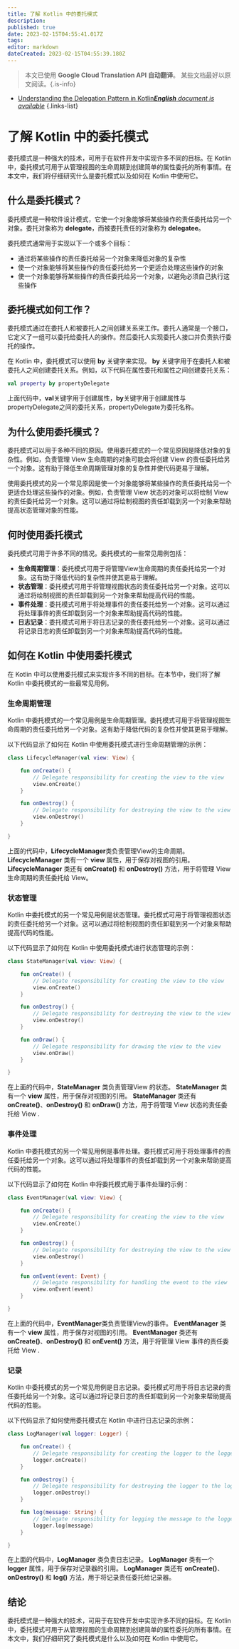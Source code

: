 ```yaml
---
title: 了解 Kotlin 中的委托模式
description: 
published: true
date: 2023-02-15T04:55:41.017Z
tags: 
editor: markdown
dateCreated: 2023-02-15T04:55:39.180Z
---
```


> 本文已使用 **Google Cloud Translation API 自动翻译**。
某些文档最好以原文阅读。{.is-info}



- [Understanding the Delegation Pattern in Kotlin***English** document is available*](/en/Knowledge-base/Kotlin/understanding-the-delegation-pattern-in-kotlin)
{.links-list}


# 了解 Kotlin 中的委托模式

委托模式是一种强大的技术，可用于在软件开发中实现许多不同的目标。在 Kotlin 中，委托模式可用于从管理视图的生命周期到创建简单的属性委托的所有事情。在本文中，我们将仔细研究什么是委托模式以及如何在 Kotlin 中使用它。

## 什么是委托模式？

委托模式是一种软件设计模式，它使一个对象能够将某些操作的责任委托给另一个对象。委托对象称为 **delegate**，而被委托责任的对象称为 **delegatee**。

委托模式通常用于实现以下一个或多个目标：

- 通过将某些操作的责任委托给另一个对象来降低对象的复杂性
- 使一个对象能够将某些操作的责任委托给另一个更适合处理这些操作的对象
- 使一个对象能够将某些操作的责任委托给另一个对象，以避免必须自己执行这些操作

## 委托模式如何工作？

委托模式通过在委托人和被委托人之间创建关系来工作。委托人通常是一个接口，它定义了一组可以委托给委托人的操作。然后委托人实现委托人接口并负责执行委托的操作。

在 Kotlin 中，委托模式可以使用 **by** 关键字来实现。 **by** 关键字用于在委托人和被委托人之间创建委托关系。例如，以下代码在属性委托和属性之间创建委托关系：

```kotlin
val property by propertyDelegate
```

上面代码中，**val**关键字用于创建属性，**by**关键字用于创建属性与propertyDelegate之间的委托关系，propertyDelegate为委托名称。

## 为什么使用委托模式？

委托模式可以用于多种不同的原因。使用委托模式的一个常见原因是降低对象的复杂性。例如，负责管理 View 生命周期的对象可能会将创建 View 的责任委托给另一个对象。这有助于降低生命周期管理对象的复杂性并使代码更易于理解。

使用委托模式的另一个常见原因是使一个对象能够将某些操作的责任委托给另一个更适合处理这些操作的对象。例如，负责管理 View 状态的对象可以将绘制 View 的责任委托给另一个对象。这可以通过将绘制视图的责任卸载到另一个对象来帮助提高状态管理对象的性能。

## 何时使用委托模式

委托模式可用于许多不同的情况。委托模式的一些常见用例包括：

- **生命周期管理**：委托模式可用于将管理View生命周期的责任委托给另一个对象。这有助于降低代码的复杂性并使其更易于理解。
- **状态管理**：委托模式可用于将管理视图状态的责任委托给另一个对象。这可以通过将绘制视图的责任卸载到另一个对象来帮助提高代码的性能。
- **事件处理**：委托模式可用于将处理事件的责任委托给另一个对象。这可以通过将处理事件的责任卸载到另一个对象来帮助提高代码的性能。
- **日志记录**：委托模式可用于将日志记录的责任委托给另一个对象。这可以通过将记录日志的责任卸载到另一个对象来帮助提高代码的性能。

## 如何在 Kotlin 中使用委托模式

在 Kotlin 中可以使用委托模式来实现许多不同的目标。在本节中，我们将了解 Kotlin 中委托模式的一些最常见用例。

### 生命周期管理

Kotlin 中委托模式的一个常见用例是生命周期管理。委托模式可用于将管理视图生命周期的责任委托给另一个对象。这有助于降低代码的复杂性并使其更易于理解。

以下代码显示了如何在 Kotlin 中使用委托模式进行生命周期管理的示例：

```kotlin
class LifecycleManager(val view: View) {

    fun onCreate() {
        // Delegate responsibility for creating the view to the view
        view.onCreate()
    }

    fun onDestroy() {
        // Delegate responsibility for destroying the view to the view
        view.onDestroy()
    }

}
```

上面的代码中，**LifecycleManager**类负责管理View的生命周期。 **LifecycleManager** 类有一个 **view** 属性，用于保存对视图的引用。 **LifecycleManager** 类还有 **onCreate()** 和 **onDestroy()** 方法，用于将管理 View 生命周期的责任委托给 View。

### 状态管理

Kotlin 中委托模式的另一个常见用例是状态管理。委托模式可用于将管理视图状态的责任委托给另一个对象。这可以通过将绘制视图的责任卸载到另一个对象来帮助提高代码的性能。

以下代码显示了如何在 Kotlin 中使用委托模式进行状态管理的示例：

```kotlin
class StateManager(val view: View) {

    fun onCreate() {
        // Delegate responsibility for creating the view to the view
        view.onCreate()
    }

    fun onDestroy() {
        // Delegate responsibility for destroying the view to the view
        view.onDestroy()
    }

    fun onDraw() {
        // Delegate responsibility for drawing the view to the view
        view.onDraw()
    }

}
```

在上面的代码中，**StateManager** 类负责管理View 的状态。 **StateManager** 类有一个 **view** 属性，用于保存对视图的引用。 **StateManager** 类还有 **onCreate()**、**onDestroy()** 和 **onDraw()** 方法，用于将管理 View 状态的责任委托给 View .

### 事件处理

Kotlin 中委托模式的另一个常见用例是事件处理。委托模式可用于将处理事件的责任委托给另一个对象。这可以通过将处理事件的责任卸载到另一个对象来帮助提高代码的性能。

以下代码显示了如何在 Kotlin 中将委托模式用于事件处理的示例：

```kotlin
class EventManager(val view: View) {

    fun onCreate() {
        // Delegate responsibility for creating the view to the view
        view.onCreate()
    }

    fun onDestroy() {
        // Delegate responsibility for destroying the view to the view
        view.onDestroy()
    }

    fun onEvent(event: Event) {
        // Delegate responsibility for handling the event to the view
        view.onEvent(event)
    }

}
```

在上面的代码中，**EventManager**类负责管理View的事件。 **EventManager** 类有一个 **view** 属性，用于保存对视图的引用。 **EventManager** 类还有 **onCreate()**、**onDestroy()** 和 **onEvent()** 方法，用于将管理 View 事件的责任委托给 View .

### 记录

Kotlin 中委托模式的另一个常见用例是日志记录。委托模式可用于将日志记录的责任委托给另一个对象。这可以通过将记录日志的责任卸载到另一个对象来帮助提高代码的性能。

以下代码显示了如何使用委托模式在 Kotlin 中进行日志记录的示例：

```kotlin
class LogManager(val logger: Logger) {

    fun onCreate() {
        // Delegate responsibility for creating the logger to the logger
        logger.onCreate()
    }

    fun onDestroy() {
        // Delegate responsibility for destroying the logger to the logger
        logger.onDestroy()
    }

    fun log(message: String) {
        // Delegate responsibility for logging the message to the logger
        logger.log(message)
    }

}
```

在上面的代码中，**LogManager** 类负责日志记录。 **LogManager** 类有一个 **logger** 属性，用于保存对记录器的引用。 **LogManager** 类还有 **onCreate()**、**onDestroy()** 和 **log()** 方法，用于将记录责任委托给记录器。

## 结论

委托模式是一种强大的技术，可用于在软件开发中实现许多不同的目标。在 Kotlin 中，委托模式可用于从管理视图的生命周期到创建简单的属性委托的所有事情。在本文中，我们仔细研究了委托模式是什么以及如何在 Kotlin 中使用它。